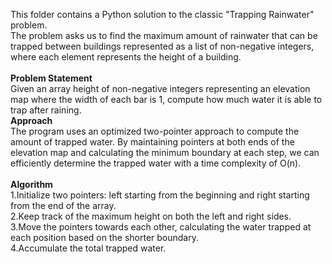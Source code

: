 This folder contains a Python solution to the classic "Trapping Rainwater" problem. 
<br>
The problem asks us to find the maximum amount of rainwater that can be trapped between buildings represented as a list of non-negative integers, 
where each element represents the height of a building.
<br><br>
**Problem Statement**
<br>
Given an array height of non-negative integers representing an elevation map where the width of each bar is 1, compute how much water it is able to trap after raining.
<br>
**Approach**
<br>
The program uses an optimized two-pointer approach to compute the amount of trapped water. By maintaining pointers at both ends of the elevation map and calculating the minimum boundary at each step, we can efficiently determine the trapped water with a time complexity of O(n).
<br><br>
**Algorithm**
<br>
1.Initialize two pointers: left starting from the beginning and right starting from the end of the array.
<br>
2.Keep track of the maximum height on both the left and right sides.
<br>
3.Move the pointers towards each other, calculating the water trapped at each position based on the shorter boundary.
<br>
4.Accumulate the total trapped water.
